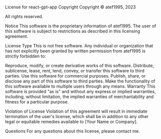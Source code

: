 License for react-gpt-app
Copyright
Copyright © atef1995, 2023

All rights reserved.

Notice
This software is the proprietary information of atef1995. The user of this software is subject to restrictions as described in this licensing agreement.

License Type
This is not free software. Any individual or organization that has not explicitly been granted by written permission from atef1995 is strictly forbidden to:

Reproduce, modify, or create derivative works of this software.
Distribute, sublicense, lease, rent, lend, convey, or transfer this software to third parties.
Use this software for commercial purposes.
Publish, share, or disclose any part of this software to third parties.
Make the functionality of this software available to multiple users through any means.
Warranty
This software is provided "as is" and without any express or implied warranties, including, without limitation, the implied warranties of merchantability and fitness for a particular purpose.

Violation of License
Violation of this agreement will result in immediate termination of the user's license, which shall be in addition to any other legal or equitable remedies available to [Your Name or Company].

Questions
For any questions about this license, please contact me.
